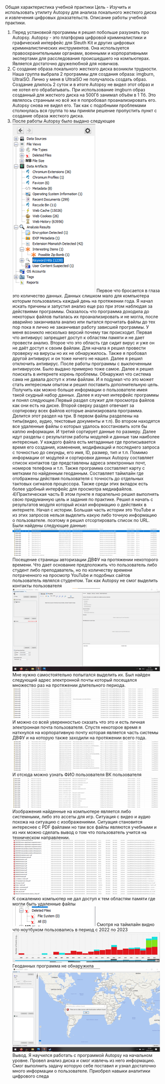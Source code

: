 Общая характеристика учебной практики 
Цель - Изучить и использовать утилиту Autopsy для анализа
локального жесткого диска и извлечения цифровых доказательств.
Описание работы учебной практики.
1) Перед установкой программы я решил побольше разузнать про Autopsy.
Autopsy - это платформа цифровой криминалистики и графический интерфейс для Sleuth Kit и других цифровых криминалистических инструментов. Она используется правоохранительными органами, военными и корпоративными экспертами для расследования происшедшего на компьютерах. Является достаточно дружелюбной для новичков. 
2) С создание образа локального жесткого диска возникли трудности. Наша группа выбрала 2 программы для создания образа: imgburn, UltraiSO. Лично у меня в UltraiSO не получалось создать образ. Создание длилось 2 суток и в итоге Autopsy не видел этот образ и не хотел его обрабатывать. При использование imgburn образ созданный для жесткого диска на 500Гб занимал объём в 1 Тб. Это являлось странным но всё же я попробовал проанализировать его. Autopsy снова не видел его. Так как с подобными проблемами столкнулась вся группа то мы приняли решение пропустить пункт с создание образа жесткого диска.
3) После работы Autopsy было выдано следующее
   ![1](https://github.com/Jooskyneighbor/VesPrak/blob/main/1.png)
Первое что бросается в глаза это количество данных. Данных слишком мало для компьютера которым пользовались каждый день на протяжении года. Я начал искать причины и запустил анализ еще раз при этом наблюдая за действиями программы. Оказалось что программа доходила до некоторых файлов пыталась их проанализировать и не могла, после аварийно заканчивала анализ или пытался прочитать файлы до тех пор пока я лично не заканчивал работу зависшей программы. У меня возникло несколько версий почему так происходит. Первая что антивирус запрещает доступ к областям памяти и не дает провести анализ. Второе что это область где сидит вирус и уже он не даёт доступ к своим файлам. Для начала я решил провести проверку на вирусы но их не обнаружилось. Также я пробовал другой антивирус и он тоже ничего не нашел. Далее я решил отключить антивирус. После работы программы с выключенным антивирусом. Было выдано примерно тоже самое. Далее я решил поискать в интернете корень проблемы. Обнаружил что система сама не давала доступ к этим файлам. И я подумал что это может стать интересным опытом и решил поставить дополнительную цель. Получить как можно больше информации о пользователе имея такой скудный набор данных. 
Далее я изучил интерфейс программы и понял следующее.Первый раздел служит для просмотра файлов как они есть на диске.  Второй сверху раздел отвечает за сортировку всех файлов которые анализировала программа. Делится этот раздел на три. В первом файлы разделены на типы(видео, аудио, текстовые документы и т.п). Во втором находятся все удаленные файлы о которых удалось восстановить хотя бы каплю информации. И третий сортирует данные по размеру. Далее идут разделы с результатом работы модулей и данные там наиболее интересные. У каждого файла есть метаданные где прописывается время его создания, изменения, модификаций и последнего запроса с точностью до секунды, его имя, ID, размер, тип и т.п. 
Помимо информации от модулей и сортировки данных Autopsy составляет список контактов где представлены адреса электронных почт, номеров телефона и т.п. Также программа составляет карту с метками по найденным геоданным. Составляет таймлайн где отображены действия пользователя с точность до отдельных тактовых сигналов процессора. Также среди этих вкладок есть более удобный интерфейс для просмотра медиафайлов.
4)Практическая часть
 В этом пункте я паралельно решил выполнять свою придуманную цель и задания по практике. Решил я начать с результатов модуля который искал информацию о действиях в интернете. Начал с истории. Большая часть истории это YouTube и из этих запросов нельзя выделить какую либо точную информацию о пользователе. поэтому я решил отсортировать список по URL. 
Были найдены следующие данные:
![2](https://github.com/Jooskyneighbor/VesPrak/blob/main/2.png)
Посещение страницы авторизации ДВФУ на протяжении некоторого времени. Что дает основание предположить что пользователь либо студент либо преподаватель, но по количеству времени потраченного на просмотр YouTube и подобных сайтов пользователь являлся студентом. 
Так как Autopsy не смог выделить контакты пользователя
![3](https://github.com/Jooskyneighbor/VesPrak/blob/main/3.png)
Мне нужно самостоятельно попытался выделить их.
Был найден следующий адрес электронной почты который посещался множество раз на протяжении длительного периода.
![4](https://github.com/Jooskyneighbor/VesPrak/blob/main/4.png)
И можно со всей уверенностью сказать что это и есть личная электронная почта пользователя.
Спустя некоторое время я наткнулся на корпоративную почту которая является часть системы ДВФУ и на которую также заходили на протяжении всего года.
![5](https://github.com/Jooskyneighbor/VesPrak/blob/main/5.png)
И отсюда можно узнать ФИО пользователя 
ВК пользователя
![6](https://github.com/Jooskyneighbor/VesPrak/blob/main/6.png)
Изображения найденные на компьютере является либо системными, либо это ассеты для игр. Ситуация с видео и аудио похожа на ситуацию с изображениями.
Ситуация становится интереснее с PDF файлами но там все файлы являются учебными и из них можно сделать вывод о том что пользователь учится на техническом направлении.
![7](https://github.com/Jooskyneighbor/VesPrak/blob/main/7.png)
К сожалению компьютер не дал доступ к тем областям памяти где могли быть удаленные файлы 
![8](https://github.com/Jooskyneighbor/VesPrak/blob/main/8.png)
Смотря на таймлайн видно что ноутбуком пользовались в период с 2022 по 2023
![9](https://github.com/Jooskyneighbor/VesPrak/blob/main/9.png)
Геоданных программа не обнаружила 
![10](https://github.com/Jooskyneighbor/VesPrak/blob/main/10.png)
Вывод. 
Я научился работать с программой Autopsy на начальном уровне. Провел анализ диска и смог извлечь из него информацию. Смог выполнить задачу которую себе поставил и узнал достаточно много информации о пользователе. Приобрел навыки аналитики цифрового следа
